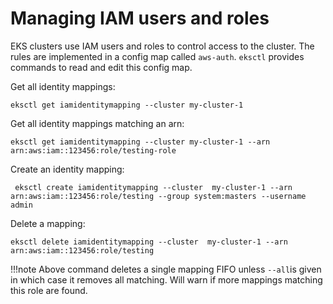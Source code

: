 # Managing IAM users and roles

EKS clusters use IAM users and roles to control access to the cluster. The rules are implemented in a config map
called `aws-auth`. `eksctl` provides commands to read and edit this config map.

Get all identity mappings:

```
eksctl get iamidentitymapping --cluster my-cluster-1
```

Get all identity mappings matching an arn:

```
eksctl get iamidentitymapping --cluster my-cluster-1 --arn arn:aws:iam::123456:role/testing-role
```

Create an identity mapping:

```
 eksctl create iamidentitymapping --cluster  my-cluster-1 --arn arn:aws:iam::123456:role/testing --group system:masters --username admin
```

Delete a mapping:

```
eksctl delete iamidentitymapping --cluster  my-cluster-1 --arn arn:aws:iam::123456:role/testing
```

!!!note
    Above command deletes a single mapping FIFO unless `--all`is given in which case it removes all matching. Will warn if more mappings matching this role are found.
